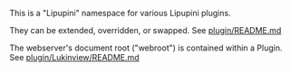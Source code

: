 This is a "Lipupini" namespace for various Lipupini plugins.

They can be extended, overridden, or swapped. See [plugin/README.md](../README.md)

The webserver's document root ("webroot") is contained within a Plugin. See [plugin/Lukinview/README.md](../Lukinview/README.md)
